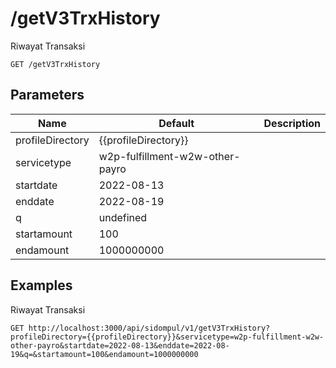 # /getV3TrxHistory
Riwayat Transaksi


```
GET /getV3TrxHistory
```

## Parameters
Name | Default | Description
--- | --- | ---
profileDirectory | {{profileDirectory}} | 
servicetype | w2p-fulfillment-w2w-other-payro | 
startdate | 2022-08-13 | 
enddate | 2022-08-19 | 
q | undefined | 
startamount | 100 | 
endamount | 1000000000 | 





## Examples
Riwayat Transaksi

```
GET http://localhost:3000/api/sidompul/v1/getV3TrxHistory?profileDirectory={{profileDirectory}}&servicetype=w2p-fulfillment-w2w-other-payro&startdate=2022-08-13&enddate=2022-08-19&q=&startamount=100&endamount=1000000000


```

